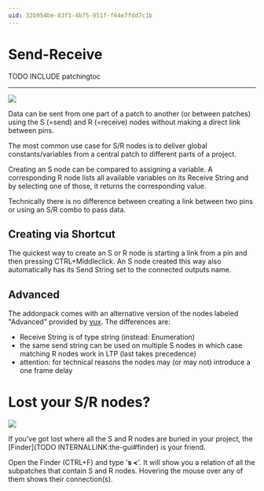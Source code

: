 ```yaml
---
uid: 32b954be-83f1-4b75-951f-f64e7fdd7c1b
---
```


# Send-Receive
<span class="include">TODO INCLUDE patchingtoc</span>  

---  

![](~/img/patching-send-receive2.png "")   


Data can be sent from one part of a patch to another (or between patches) using the S (=send) and R (=receive) nodes without making a direct link between pins.  

The most common use case for S/R nodes is to deliver global constants/variables from a central patch to different parts of a project.  

Creating an S node can be compared to assigning a variable. A corresponding R node lists all available variables on its <span class="pin">Receive String</span> and by selecting one of those, it returns the corresponding value.   

Technically there is no difference between creating a link between two pins or using an S/R combo to pass data.  

## Creating via Shortcut
The quickest way to create an S or R node is starting a link from a pin and then pressing CTRL+Middleclick. An S node created this way also automatically has its <span class="pin">Send String</span> set to the connected outputs name.  

## Advanced
The addonpack comes with an alternative version of the nodes labeled "Advanced" provided by <span class="user"><a href="https://vvvv.org/users/vux" class="extURL" target="_blank">vux</a></span>. The differences are:  
* <span class="pin">Receive String</span> is of type string (instead: Enumeration)  
* the same send string can be used on multiple S nodes in which case matching R nodes work in LTP (last takes precedence)  
* attention: for technical reasons the nodes may (or may not) introduce a one frame delay  



# Lost your S/R nodes?

![](~/img/Debugging-SendReceive2.png "")   


If you've got lost where all the S and R nodes are buried in your project, the [Finder](TODO INTERNALLINK:the-gui#finder) is your friend.  

Open the Finder (CTRL+F) and type '**s <**'. It will show you a relation of all the subpatches that contain S and R nodes. Hovering the mouse over any of them shows their connection(s).  

